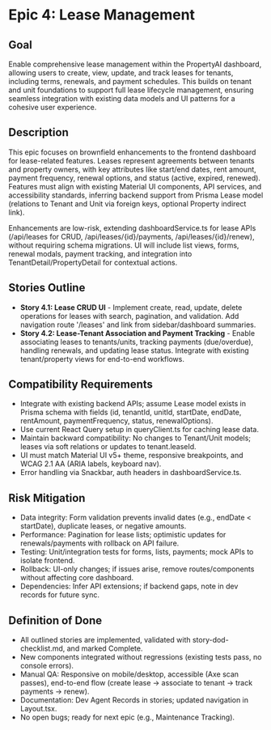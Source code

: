 # Epic 4: Lease Management

## Goal
Enable comprehensive lease management within the PropertyAI dashboard, allowing users to create, view, update, and track leases for tenants, including terms, renewals, and payment schedules. This builds on tenant and unit foundations to support full lease lifecycle management, ensuring seamless integration with existing data models and UI patterns for a cohesive user experience.

## Description
This epic focuses on brownfield enhancements to the frontend dashboard for lease-related features. Leases represent agreements between tenants and property owners, with key attributes like start/end dates, rent amount, payment frequency, renewal options, and status (active, expired, renewed). Features must align with existing Material UI components, API services, and accessibility standards, inferring backend support from Prisma Lease model (relations to Tenant and Unit via foreign keys, optional Property indirect link).

Enhancements are low-risk, extending dashboardService.ts for lease APIs (/api/leases for CRUD, /api/leases/{id}/payments, /api/leases/{id}/renew), without requiring schema migrations. UI will include list views, forms, renewal modals, payment tracking, and integration into TenantDetail/PropertyDetail for contextual actions.

## Stories Outline
- **Story 4.1: Lease CRUD UI** - Implement create, read, update, delete operations for leases with search, pagination, and validation. Add navigation route '/leases' and link from sidebar/dashboard summaries.
- **Story 4.2: Lease-Tenant Association and Payment Tracking** - Enable associating leases to tenants/units, tracking payments (due/overdue), handling renewals, and updating lease status. Integrate with existing tenant/property views for end-to-end workflows.

## Compatibility Requirements
- Integrate with existing backend APIs; assume Lease model exists in Prisma schema with fields (id, tenantId, unitId, startDate, endDate, rentAmount, paymentFrequency, status, renewalOptions).
- Use current React Query setup in queryClient.ts for caching lease data.
- Maintain backward compatibility: No changes to Tenant/Unit models; leases via soft relations or updates to tenant.leaseId.
- UI must match Material UI v5+ theme, responsive breakpoints, and WCAG 2.1 AA (ARIA labels, keyboard nav).
- Error handling via Snackbar, auth headers in dashboardService.ts.

## Risk Mitigation
- Data integrity: Form validation prevents invalid dates (e.g., endDate < startDate), duplicate leases, or negative amounts.
- Performance: Pagination for lease lists; optimistic updates for renewals/payments with rollback on API failure.
- Testing: Unit/integration tests for forms, lists, payments; mock APIs to isolate frontend.
- Rollback: UI-only changes; if issues arise, remove routes/components without affecting core dashboard.
- Dependencies: Infer API extensions; if backend gaps, note in dev records for future sync.

## Definition of Done
- All outlined stories are implemented, validated with story-dod-checklist.md, and marked Complete.
- New components integrated without regressions (existing tests pass, no console errors).
- Manual QA: Responsive on mobile/desktop, accessible (Axe scan passes), end-to-end flow (create lease → associate to tenant → track payments → renew).
- Documentation: Dev Agent Records in stories; updated navigation in Layout.tsx.
- No open bugs; ready for next epic (e.g., Maintenance Tracking).